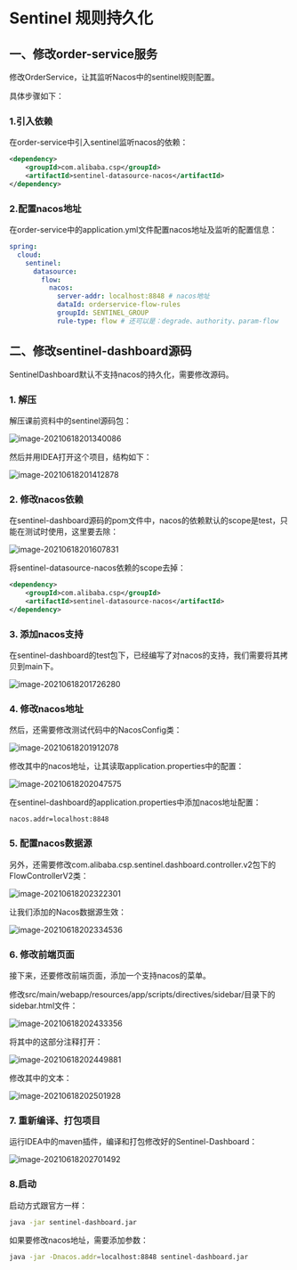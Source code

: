 # Sentinel 规则持久化



## 一、修改order-service服务



修改OrderService，让其监听Nacos中的sentinel规则配置。

具体步骤如下：

### 1.引入依赖

在order-service中引入sentinel监听nacos的依赖：

```xml
<dependency>
    <groupId>com.alibaba.csp</groupId>
    <artifactId>sentinel-datasource-nacos</artifactId>
</dependency>
```



### 2.配置nacos地址

在order-service中的application.yml文件配置nacos地址及监听的配置信息：

```yaml
spring:
  cloud:
    sentinel:
      datasource:
        flow:
          nacos:
            server-addr: localhost:8848 # nacos地址
            dataId: orderservice-flow-rules
            groupId: SENTINEL_GROUP
            rule-type: flow # 还可以是：degrade、authority、param-flow
```





## 二、修改sentinel-dashboard源码

SentinelDashboard默认不支持nacos的持久化，需要修改源码。



### 1. 解压

解压课前资料中的sentinel源码包：

![image-20210618201340086](assets/image-20210618201340086.png)

然后并用IDEA打开这个项目，结构如下：

![image-20210618201412878](assets/image-20210618201412878.png)

### 2. 修改nacos依赖

在sentinel-dashboard源码的pom文件中，nacos的依赖默认的scope是test，只能在测试时使用，这里要去除：

![image-20210618201607831](assets/image-20210618201607831.png)

将sentinel-datasource-nacos依赖的scope去掉：

```xml
<dependency>
    <groupId>com.alibaba.csp</groupId>
    <artifactId>sentinel-datasource-nacos</artifactId>
</dependency>
```



### 3. 添加nacos支持

在sentinel-dashboard的test包下，已经编写了对nacos的支持，我们需要将其拷贝到main下。

![image-20210618201726280](assets/image-20210618201726280.png)



### 4. 修改nacos地址

然后，还需要修改测试代码中的NacosConfig类：

![image-20210618201912078](assets/image-20210618201912078.png)

修改其中的nacos地址，让其读取application.properties中的配置：

![image-20210618202047575](assets/image-20210618202047575.png)

在sentinel-dashboard的application.properties中添加nacos地址配置：

```properties
nacos.addr=localhost:8848
```



### 5. 配置nacos数据源

另外，还需要修改com.alibaba.csp.sentinel.dashboard.controller.v2包下的FlowControllerV2类：

![image-20210618202322301](assets/image-20210618202322301.png)

让我们添加的Nacos数据源生效：

![image-20210618202334536](assets/image-20210618202334536.png)



### 6. 修改前端页面

接下来，还要修改前端页面，添加一个支持nacos的菜单。

修改src/main/webapp/resources/app/scripts/directives/sidebar/目录下的sidebar.html文件：

![image-20210618202433356](assets/image-20210618202433356.png)



将其中的这部分注释打开：

![image-20210618202449881](assets/image-20210618202449881.png)



修改其中的文本：

![image-20210618202501928](assets/image-20210618202501928.png)



### 7. 重新编译、打包项目

运行IDEA中的maven插件，编译和打包修改好的Sentinel-Dashboard：

![image-20210618202701492](assets/image-20210618202701492.png)



### 8.启动

启动方式跟官方一样：

```sh
java -jar sentinel-dashboard.jar
```

如果要修改nacos地址，需要添加参数：

```sh
java -jar -Dnacos.addr=localhost:8848 sentinel-dashboard.jar
```



